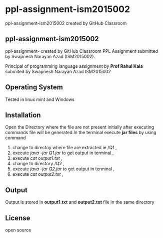 # ppl-assignment-ism2015002
ppl-assignment-ism2015002 created by GitHub Classroom
## ppl-assignment-ism2015002
ppl-assignment-  created by GitHub Classroom
PPL Assignment submitted by Swapnesh Narayan Azad (ISM2015002).

Principal of programming language assignment  by **Prof Rahul Kala**  submited by Swapnesh Narayan Azad ISM2015002
## Operating System
Tested in linux mint and Windows
## Installation
Open the Directory where the file are not present initially after executing commands file will be generated.In the terminal execute **jar files** by using command 
1. change to directoy where file are extracted ie /Q1  ,
2. execute <i>java -jar Q1.jar</i> to get output in terminal  ,
3. execute <i>cat output1.txt</i>  ,
4. change to directory /Q2  ,
5. execute <i>java -jar Q2.jar</i> to get output in terminal  ,
6. execute <i>cat output2.txt</i>  ,


## Output
Output is stored in **output1.txt** and **output2.txt** file in the same directory
## License
open source
